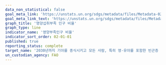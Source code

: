 ```yaml
---
data_non_statistical: false
goal_meta_link: 'https://unstats.un.org/sdgs/metadata/files/Metadata-02-01-01.pdf'
goal_meta_link_text: 'https://unstats.un.org/sdgs/metadata/files/Metadata-02-01-01.pdf'
graph_title: '영양섭취부족 인구 비율'
graph_type: line
indicator_name: '영양부족인구 비율'
indicator_sort_order: 02-01-01
published: true
reporting_status: complete
target_name: '2030년까지 기아를 종식시키고 모든 사람, 특히 영·유아를 포함한 빈곤층 및 취약계층이 안전하고 영양가 있으며 충분한 식량에 접근할 수 있도록 보장'
un_custodian_agency: FAO
---
```

